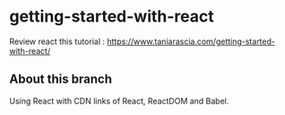 # getting-started-with-react
Review react this tutorial : https://www.taniarascia.com/getting-started-with-react/

## About this branch

Using React with CDN links of React, ReactDOM and Babel.


